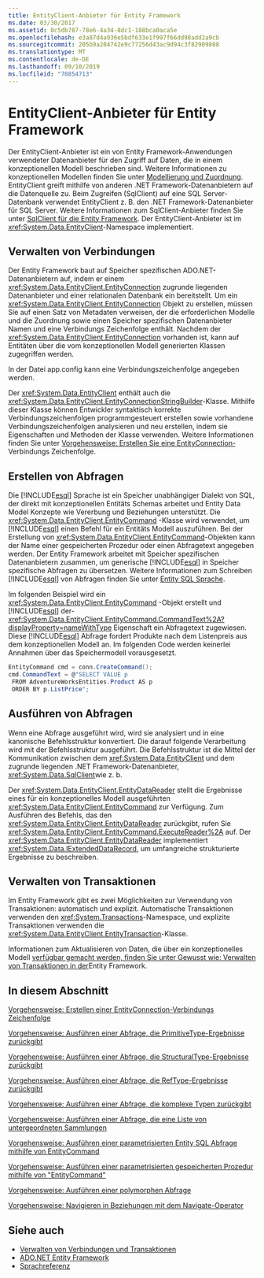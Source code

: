 ```yaml
---
title: EntityClient-Anbieter für Entity Framework
ms.date: 03/30/2017
ms.assetid: 8c5db787-78e6-4a34-8dc1-188bca0aca5e
ms.openlocfilehash: e3a87d4a936e5bdf633e1f997f66dd98add2a9cb
ms.sourcegitcommit: 205b9a204742e9c77256d43ac9d94c3f82909808
ms.translationtype: MT
ms.contentlocale: de-DE
ms.lasthandoff: 09/10/2019
ms.locfileid: "70854713"
---
```

# <a name="entityclient-provider-for-the-entity-framework"></a>EntityClient-Anbieter für Entity Framework
Der EntityClient-Anbieter ist ein von Entity Framework-Anwendungen verwendeter Datenanbieter für den Zugriff auf Daten, die in einem konzeptionellen Modell beschrieben sind. Weitere Informationen zu konzeptionellen Modellen finden Sie unter [Modellierung und Zuordnung](modeling-and-mapping.md). EntityClient greift mithilfe von anderen .NET Framework-Datenanbietern auf die Datenquelle zu. Beim Zugreifen (SqlClient) auf eine SQL Server-Datenbank verwendet EntityClient z. B. den .NET Framework-Datenanbieter für SQL Server. Weitere Informationen zum SqlClient-Anbieter finden Sie unter [SqlClient für die Entity Framework](sqlclient-for-the-entity-framework.md). Der EntityClient-Anbieter ist im <xref:System.Data.EntityClient>-Namespace implementiert.  
  
## <a name="managing-connections"></a>Verwalten von Verbindungen  
 Der Entity Framework baut auf Speicher spezifischen ADO.NET-Datenanbietern auf, indem er einem <xref:System.Data.EntityClient.EntityConnection> zugrunde liegenden Datenanbieter und einer relationalen Datenbank ein bereitstellt. Um ein <xref:System.Data.EntityClient.EntityConnection> Objekt zu erstellen, müssen Sie auf einen Satz von Metadaten verweisen, der die erforderlichen Modelle und die Zuordnung sowie einen Speicher spezifischen Datenanbieter Namen und eine Verbindungs Zeichenfolge enthält. Nachdem der <xref:System.Data.EntityClient.EntityConnection> vorhanden ist, kann auf Entitäten über die vom konzeptionellen Modell generierten Klassen zugegriffen werden.  
  
 In der Datei app.config kann eine Verbindungszeichenfolge angegeben werden.  
  
 Der <xref:System.Data.EntityClient> enthält auch die <xref:System.Data.EntityClient.EntityConnectionStringBuilder>-Klasse. Mithilfe dieser Klasse können Entwickler syntaktisch korrekte Verbindungszeichenfolgen programmgesteuert erstellen sowie vorhandene Verbindungszeichenfolgen analysieren und neu erstellen, indem sie Eigenschaften und Methoden der Klasse verwenden. Weitere Informationen finden Sie unter [Vorgehensweise: Erstellen Sie eine EntityConnection-](how-to-build-an-entityconnection-connection-string.md)Verbindungs Zeichenfolge.  
  
## <a name="creating-queries"></a>Erstellen von Abfragen  
 Die [!INCLUDE[esql](../../../../../includes/esql-md.md)] Sprache ist ein Speicher unabhängiger Dialekt von SQL, der direkt mit konzeptionellen Entitäts Schemas arbeitet und Entity Data Model Konzepte wie Vererbung und Beziehungen unterstützt. Die <xref:System.Data.EntityClient.EntityCommand> -Klasse wird verwendet, um [!INCLUDE[esql](../../../../../includes/esql-md.md)] einen Befehl für ein Entitäts Modell auszuführen. Bei der Erstellung von <xref:System.Data.EntityClient.EntityCommand>-Objekten kann der Name einer gespeicherten Prozedur oder einen Abfragetext angegeben werden. Der Entity Framework arbeitet mit Speicher spezifischen Datenanbietern zusammen, um generische [!INCLUDE[esql](../../../../../includes/esql-md.md)] in Speicher spezifische Abfragen zu übersetzen. Weitere Informationen zum Schreiben [!INCLUDE[esql](../../../../../includes/esql-md.md)] von Abfragen finden Sie unter [Entity SQL Sprache](./language-reference/entity-sql-language.md).  
  
 Im folgenden Beispiel wird ein <xref:System.Data.EntityClient.EntityCommand> -Objekt erstellt und [!INCLUDE[esql](../../../../../includes/esql-md.md)] der- <xref:System.Data.EntityClient.EntityCommand.CommandText%2A?displayProperty=nameWithType> Eigenschaft ein Abfragetext zugewiesen. Diese [!INCLUDE[esql](../../../../../includes/esql-md.md)] Abfrage fordert Produkte nach dem Listenpreis aus dem konzeptionellen Modell an. Im folgenden Code werden keinerlei Annahmen über das Speichermodell vorausgesetzt.  
  
 ```csharp
EntityCommand cmd = conn.CreateCommand();
cmd.CommandText = @"SELECT VALUE p
  FROM AdventureWorksEntities.Product AS p
  ORDER BY p.ListPrice";
```
  
## <a name="executing-queries"></a>Ausführen von Abfragen  
 Wenn eine Abfrage ausgeführt wird, wird sie analysiert und in eine kanonische Befehlsstruktur konvertiert. Die darauf folgende Verarbeitung wird mit der Befehlsstruktur ausgeführt. Die Befehlsstruktur ist die Mittel der Kommunikation zwischen dem <xref:System.Data.EntityClient> und dem zugrunde liegenden .NET Framework-Datenanbieter, <xref:System.Data.SqlClient>wie z. b.  
  
 Der <xref:System.Data.EntityClient.EntityDataReader> stellt die Ergebnisse eines für ein konzeptionelles Modell ausgeführten <xref:System.Data.EntityClient.EntityCommand> zur Verfügung. Zum Ausführen des Befehls, das den <xref:System.Data.EntityClient.EntityDataReader> zurückgibt, rufen Sie <xref:System.Data.EntityClient.EntityCommand.ExecuteReader%2A> auf. Der <xref:System.Data.EntityClient.EntityDataReader> implementiert <xref:System.Data.IExtendedDataRecord>, um umfangreiche strukturierte Ergebnisse zu beschreiben.  
  
## <a name="managing-transactions"></a>Verwalten von Transaktionen  
 Im Entity Framework gibt es zwei Möglichkeiten zur Verwendung von Transaktionen: automatisch und explizit. Automatische Transaktionen verwenden den <xref:System.Transactions>-Namespace, und explizite Transaktionen verwenden die <xref:System.Data.EntityClient.EntityTransaction>-Klasse.  
  
 Informationen zum Aktualisieren von Daten, die über ein konzeptionelles Modell [verfügbar gemacht werden, finden Sie unter Gewusst wie: Verwalten von Transaktionen in der](https://docs.microsoft.com/previous-versions/dotnet/netframework-4.0/bb738523(v=vs.100))Entity Framework.  
  
## <a name="in-this-section"></a>In diesem Abschnitt  
 [Vorgehensweise: Erstellen einer EntityConnection-Verbindungs Zeichenfolge](how-to-build-an-entityconnection-connection-string.md)  
  
 [Vorgehensweise: Ausführen einer Abfrage, die PrimitiveType-Ergebnisse zurückgibt](how-to-execute-a-query-that-returns-primitivetype-results.md)  
  
 [Vorgehensweise: Ausführen einer Abfrage, die StructuralType-Ergebnisse zurückgibt](how-to-execute-a-query-that-returns-structuraltype-results.md)  
  
 [Vorgehensweise: Ausführen einer Abfrage, die RefType-Ergebnisse zurückgibt](how-to-execute-a-query-that-returns-reftype-results.md)  
  
 [Vorgehensweise: Ausführen einer Abfrage, die komplexe Typen zurückgibt](how-to-execute-a-query-that-returns-complex-types.md)  
  
 [Vorgehensweise: Ausführen einer Abfrage, die eine Liste von untergeordneten Sammlungen](how-to-execute-a-query-that-returns-nested-collections.md)  
  
 [Vorgehensweise: Ausführen einer parametrisierten Entity SQL Abfrage mithilfe von EntityCommand](how-to-execute-a-parameterized-entity-sql-query-using-entitycommand.md)  
  
 [Vorgehensweise: Ausführen einer parametrisierten gespeicherten Prozedur mithilfe von "EntityCommand"](how-to-execute-a-parameterized-stored-procedure-using-entitycommand.md)  
  
 [Vorgehensweise: Ausführen einer polymorphen Abfrage](how-to-execute-a-polymorphic-query.md)  
  
 [Vorgehensweise: Navigieren in Beziehungen mit dem Navigate-Operator](how-to-navigate-relationships-with-the-navigate-operator.md)  
  
## <a name="see-also"></a>Siehe auch

- [Verwalten von Verbindungen und Transaktionen](https://docs.microsoft.com/previous-versions/dotnet/netframework-4.0/bb896325(v=vs.100))
- [ADO.NET Entity Framework](index.md)
- [Sprachreferenz](./language-reference/index.md)
